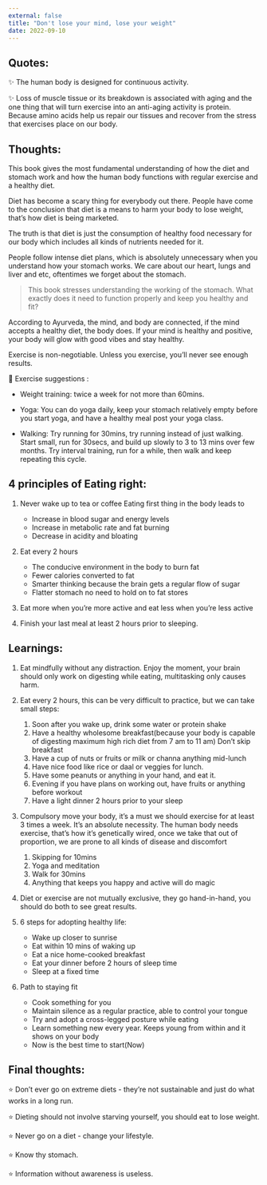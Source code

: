 ```yaml
---
external: false
title: "Don't lose your mind, lose your weight"
date: 2022-09-10
---
```


## Quotes:

✨ The human body is designed for continuous activity.

✨ Loss of muscle tissue or its breakdown is associated with aging and the one thing that will turn exercise into an anti-aging activity is protein. Because amino acids help us repair our tissues and recover from the stress that exercises place on our body.

## Thoughts:

This book gives the most fundamental understanding of how the diet and stomach work and how the human body functions with regular exercise and a healthy diet.

Diet has become a scary thing for everybody out there. People have come to the conclusion that diet is a means to harm your body to lose weight, that’s how diet is being marketed.

The truth is that diet is just the consumption of healthy food necessary for our body which includes all kinds of nutrients needed for it.

People follow intense diet plans, which is absolutely unnecessary when you understand how your stomach works. We care about our heart, lungs and liver and etc, oftentimes we forget about the stomach.

> This book stresses understanding the working of the stomach. What exactly does it need to function properly and keep you healthy and fit?

According to Ayurveda, the mind, and body are connected, if the mind accepts a healthy diet, the body does. If your mind is healthy and positive, your body will glow with good vibes and stay healthy.


Exercise is non-negotiable. Unless you exercise, you’ll never see enough results.

🎯 Exercise suggestions :

- Weight training: twice a week for not more than 60mins.

- Yoga: You can do yoga daily, keep your stomach relatively empty before you start yoga, and have a healthy meal post your yoga class.

- Walking: Try running for 30mins, try running instead of just walking. Start small, run for 30secs, and build up slowly to 3 to 13 mins over few months. Try interval training, run for a while, then walk and keep repeating this cycle.

## 4 principles of Eating right:

1. Never wake up to tea or coffee Eating first thing in the body leads to
    - Increase in blood sugar and energy levels
    - Increase in metabolic rate and fat burning
    - Decrease in acidity and bloating

2. Eat every 2 hours
    - The conducive environment in the body to burn fat
    - Fewer calories converted to fat
    - Smarter thinking because the brain gets a regular flow of sugar
    - Flatter stomach no need to hold on to fat stores

3. Eat more when you’re more active and eat less when you’re less active

4. Finish your last meal at least 2 hours prior to sleeping.

## Learnings:

1. Eat mindfully without any distraction. Enjoy the moment, your brain should only work on digesting while eating, multitasking only causes harm.

2. Eat every 2 hours, this can be very difficult to practice, but we can take small steps:
    1. Soon after you wake up, drink some water or protein shake
    2. Have a healthy wholesome breakfast(because your body is capable of digesting maximum high rich diet from 7 am to 11 am) Don’t skip breakfast
    3. Have a cup of nuts or fruits or milk or channa anything mid-lunch 
    4. Have nice food like rice or daal or veggies for lunch.
    5. Have some peanuts or anything in your hand, and eat it.
    6. Evening if you have plans on working out, have fruits or anything before workout
    7. Have a light dinner 2 hours prior to your sleep

3. Compulsory move your body, it’s a must we should exercise for at least 3 times a week. It’s an absolute necessity. The human body needs exercise, that’s how it’s genetically wired, once we take that out of proportion, we are prone to all kinds of disease and discomfort
    1. Skipping for 10mins
    2. Yoga and meditation
    3. Walk for 30mins
    4. Anything that keeps you happy and active will do magic

4. Diet or exercise are not mutually exclusive, they go hand-in-hand, you should do both to see great results.

5. 6 steps for adopting healthy life:
    - Wake up closer to sunrise
    - Eat within 10 mins of waking up
    - Eat a nice home-cooked breakfast
    - Eat your dinner before 2 hours of sleep time
    - Sleep at a fixed time

6. Path to staying fit
    - Cook something for you
    - Maintain silence as a regular practice, able to control your tongue
    - Try and adopt a cross-legged posture while eating
    - Learn something new every year. Keeps young from within and it shows on your body
    - Now is the best time to start(Now)

## Final thoughts:

⭐️ Don’t ever go on extreme diets - they’re not sustainable and just do what works in a long run.

⭐️ Dieting should not involve starving yourself, you should eat to lose weight.

⭐️ Never go on a diet - change your lifestyle.

⭐️ Know thy stomach.

⭐️ Information without awareness is useless.
